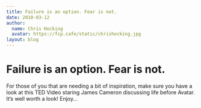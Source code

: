 ```yaml
---
title: Failure is an option. Fear is not.
date: 2010-03-12
author:
  name: Chris Hocking
  avatar: https://fcp.cafe/static/chrishocking.jpg
layout: blog
---
```

# Failure is an option. Fear is not.

For those of you that are needing a bit of inspiration, make sure you have a look at this TED Video staring James Cameron discussing life before Avatar. It’s well worth a look! Enjoy…